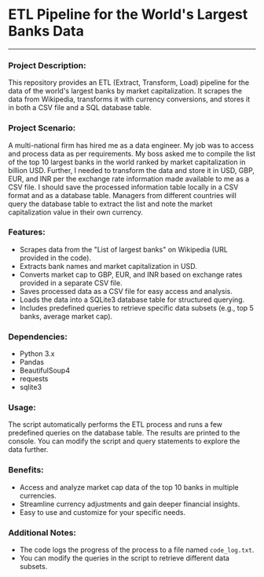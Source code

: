 # ETL Pipeline for the World's Largest Banks Data
-------------------------------------------

### Project Description:

This repository provides an ETL (Extract, Transform, Load) pipeline for the data of the world's largest banks by market capitalization. It scrapes the data from Wikipedia, transforms it with currency conversions, and stores it in both a CSV file and a SQL database table.

### Project Scenario:

A multi-national firm has hired me as a data engineer. My job was to access and process data as per requirements.
My boss asked me to compile the list of the top 10 largest banks in the world ranked by market capitalization in billion USD. Further, I needed to transform the data and store it in USD, GBP, EUR, and INR per the exchange rate information made available to me as a CSV file. I should save the processed information table locally in a CSV format and as a database table. Managers from different countries will query the database table to extract the list and note the market capitalization value in their own currency.

### Features:

-   Scrapes data from the "List of largest banks" on Wikipedia (URL provided in the code).
-   Extracts bank names and market capitalization in USD.
-   Converts market cap to GBP, EUR, and INR based on exchange rates provided in a separate CSV file.
-   Saves processed data as a CSV file for easy access and analysis.
-   Loads the data into a SQLite3 database table for structured querying.
-   Includes predefined queries to retrieve specific data subsets (e.g., top 5 banks, average market cap).

### Dependencies:

-   Python 3.x
-   Pandas
-   BeautifulSoup4
-   requests
-   sqlite3


### Usage:

The script automatically performs the ETL process and runs a few predefined queries on the database table. The results are printed to the console. You can modify the script and query statements to explore the data further.

### Benefits:

-   Access and analyze market cap data of the top 10 banks in multiple currencies.
-   Streamline currency adjustments and gain deeper financial insights.
-   Easy to use and customize for your specific needs.


### Additional Notes:

-   The code logs the progress of the process to a file named `code_log.txt`.
-   You can modify the queries in the script to retrieve different data subsets.

